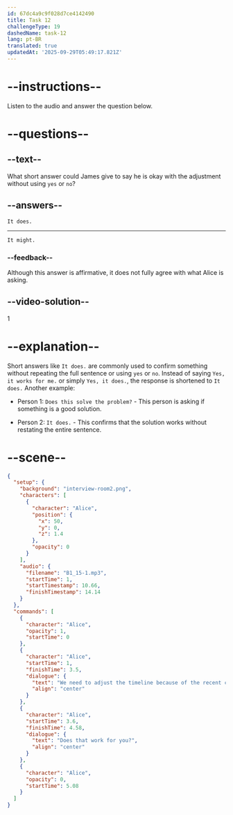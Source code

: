 ```yaml
---
id: 67dc4a9c9f028d7ce4142490
title: Task 12
challengeType: 19
dashedName: task-12
lang: pt-BR
translated: true
updatedAt: '2025-09-29T05:49:17.821Z'
---
```


<!-- (Audio) Alice: We need to adjust the timeline because of the recent changes. Does that work for you? -->

<!-- SPEAKING -->

# --instructions--

Listen to the audio and answer the question below.

# --questions--

## --text--

What short answer could James give to say he is okay with the adjustment without using `yes` or `no`?

## --answers--

`It does.`

---

`It might.`

### --feedback--

Although this answer is affirmative, it does not fully agree with what Alice is asking.

## --video-solution--

1

# --explanation--

Short answers like `It does.` are commonly used to confirm something without repeating the full sentence or using `yes` or `no`. Instead of saying `Yes, it works for me.` or simply `Yes, it does.`, the response is shortened to `It does.` Another example:

- Person 1: `Does this solve the problem?` - This person is asking if something is a good solution.

- Person 2: `It does.` - This confirms that the solution works without restating the entire sentence.

# --scene--

```json
{
  "setup": {
    "background": "interview-room2.png",
    "characters": [
      {
        "character": "Alice",
        "position": {
          "x": 50,
          "y": 0,
          "z": 1.4
        },
        "opacity": 0
      }
    ],
    "audio": {
      "filename": "B1_15-1.mp3",
      "startTime": 1,
      "startTimestamp": 10.66,
      "finishTimestamp": 14.14
    }
  },
  "commands": [
    {
      "character": "Alice",
      "opacity": 1,
      "startTime": 0
    },
    {
      "character": "Alice",
      "startTime": 1,
      "finishTime": 3.5,
      "dialogue": {
        "text": "We need to adjust the timeline because of the recent changes.",
        "align": "center"
      }
    },
    {
      "character": "Alice",
      "startTime": 3.6,
      "finishTime": 4.58,
      "dialogue": {
        "text": "Does that work for you?",
        "align": "center"
      }
    },
    {
      "character": "Alice",
      "opacity": 0,
      "startTime": 5.08
    }
  ]
}
```
